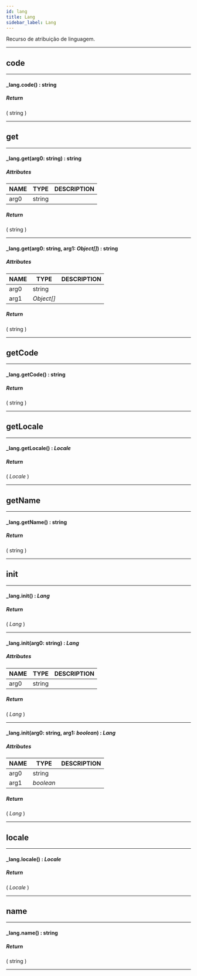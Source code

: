 ```yaml
---
id: lang
title: Lang
sidebar_label: Lang
---
```


Recurso de atribuição de linguagem.

---

## code

---

#### _lang.code() : string
##### Return

( string )


---

## get

---

#### _lang.get(arg0: string) : string
##### Attributes

| NAME | TYPE | DESCRIPTION |
|---|---|---|
| arg0 | string |   |

##### Return

( string )


---

#### _lang.get(arg0: string, arg1: _Object[]_) : string
##### Attributes

| NAME | TYPE | DESCRIPTION |
|---|---|---|
| arg0 | string |   |
| arg1 | _Object[]_ |   |

##### Return

( string )


---

## getCode

---

#### _lang.getCode() : string
##### Return

( string )


---

## getLocale

---

#### _lang.getLocale() : _Locale_
##### Return

( _Locale_ )


---

## getName

---

#### _lang.getName() : string
##### Return

( string )


---

## init

---

#### _lang.init() : _Lang_
##### Return

( _Lang_ )


---

#### _lang.init(arg0: string) : _Lang_
##### Attributes

| NAME | TYPE | DESCRIPTION |
|---|---|---|
| arg0 | string |   |

##### Return

( _Lang_ )


---

#### _lang.init(arg0: string, arg1: _boolean_) : _Lang_
##### Attributes

| NAME | TYPE | DESCRIPTION |
|---|---|---|
| arg0 | string |   |
| arg1 | _boolean_ |   |

##### Return

( _Lang_ )


---

## locale

---

#### _lang.locale() : _Locale_
##### Return

( _Locale_ )


---

## name

---

#### _lang.name() : string
##### Return

( string )


---

